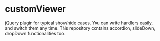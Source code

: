 customViewer
============

jQuery plugin for typical show/hide cases. You can write handlers easily, and switch them any time. This repository contains accordion, slideDown, dropDown functionalities too.